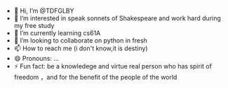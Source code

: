 - 👋 Hi, I’m @TDFGLBY
- 👀 I’m interested in speak sonnets of Shakespeare and work hard during my free study
- 🌱 I’m currently learning cs61A
- 💞️ I’m looking to collaborate on python in fresh
- 📫 How to reach me (i don't know,it is destiny)
- 😄 Pronouns: ...
- ⚡ Fun fact: be a knowledege and virtue real person who has spirit of freedom ，and for the benefit of the people of the world

<!---
TDFGLBY/TDFGLBY is a ✨ special ✨ repository because its `README.md` (this file) appears on your GitHub profile.
You can click the Preview link to take a look at your changes.
--->
